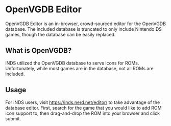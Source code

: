 # OpenVGDB Editor
OpenVGDB Editor is an in-browser, crowd-sourced editor for the OpenVGDB
database. The included database is truncated to only include Nintendo DS games,
though the database can be easily replaced.

## What is OpenVGDB?
iNDS utilized the OpenVGDB database to serve icons for ROMs. Unfortunately,
while most games are in the database, not all ROMs are included. 

## Usage
For iNDS users, visit https://inds.nerd.net/editor/ to take advantage of the 
database editor. First, search for the game that you would like to add ROM icon 
support to, then drag-and-drop the ROM into your browser and click submit.